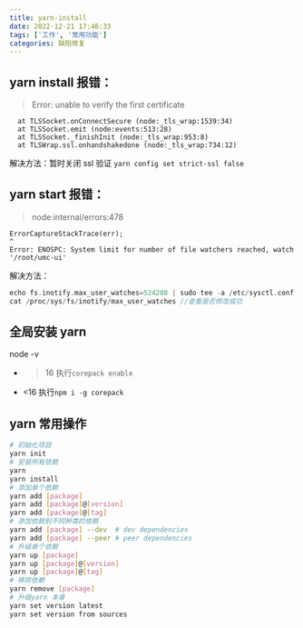 ```yaml
---
title: yarn-install
date: 2022-12-21 17:46:33
tags: ['工作', '常用功能']
categories: 缺陷修复
---
```


## yarn install 报错：

> Error: unable to verify the first certificate

      at TLSSocket.onConnectSecure (node:_tls_wrap:1539:34)
      at TLSSocket.emit (node:events:513:28)
      at TLSSocket._finishInit (node:_tls_wrap:953:8)
      at TLSWrap.ssl.onhandshakedone (node:_tls_wrap:734:12)

解决方法：暂时关闭 ssl 验证 `yarn config set strict-ssl false`

## yarn start 报错：

> node:internal/errors:478

    ErrorCaptureStackTrace(err);
    ^
    Error: ENOSPC: System limit for number of file watchers reached, watch '/root/umc-ui'

解决方法：

```go
echo fs.inotify.max_user_watches=524288 | sudo tee -a /etc/sysctl.conf && sudo sysctl -p
cat /proc/sys/fs/inotify/max_user_watches //查看是否修改成功
```

## 全局安装 yarn

node -v

- > 16 执行`corepack enable`
- <16 执行`npm i -g corepack`

## yarn 常用操作

```bash
# 初始化项目
yarn init
# 安装所有依赖
yarn 
yarn install
# 添加单个依赖
yarn add [package]
yarn add [package]@[version]
yarn add [package]@[tag]
# 添加依赖到不同种类的依赖
yarn add [package] --dev  # dev dependencies
yarn add [package] --peer # peer dependencies
# 升级单个依赖
yarn up [package]
yarn up [package]@[version]
yarn up [package]@[tag]
# 移除依赖
yarn remove [package]
# 升级yarn 本身
yarn set version latest
yarn set version from sources
```

